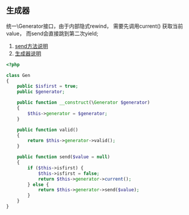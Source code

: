 ## 生成器

统一\Generator接口，由于内部隐式rewind， 需要先调用current() 获取当前value， 而send会直接跳到第二次yield;

1. [send方法说明](http://php.net/manual/en/generator.send.php)
2. [生成器说明](http://www.laruence.com/2015/05/28/3038.html)


```php
<?php

class Gen
{
    public $isfirst = true;
    public $generator;

    public function __construct(\Generator $generator)
    {
        $this->generator = $generator;
    }

    public function valid()
    {
        return $this->generator->valid();
    }

    public function send($value = null)
    {
        if ($this->isfirst) {
            $this->isfirst = false;
            return $this->generator->current();
        } else {
            return $this->generator->send($value);
        }
    }
}
```